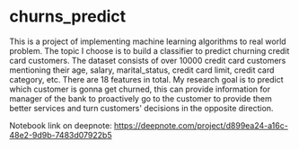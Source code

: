 # churns_predict
This is a project of implementing machine learning algorithms to real world problem. 
The topic I choose is to build a classifier to predict churning credit card customers.
The dataset consists of over 10000 credit card customers mentioning their age, salary, marital_status, credit card limit, credit card category, etc. There are 18 features in total. 
My research goal is to predict which customer is gonna get churned, this can provide information for manager of the bank to proactively go to the customer to provide them better services and turn customers' decisions in the opposite direction.

Notebook link on deepnote: 
https://deepnote.com/project/d899ea24-a16c-48e2-9d9b-7483d07922b5
